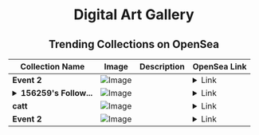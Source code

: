 <div align="center">

# Digital Art Gallery

## Trending Collections on OpenSea

| Collection Name                       | Image                                                                                     | Description                       | OpenSea Link                                                                                          |
|---------------------------------------|-------------------------------------------------------------------------------------------|-----------------------------------|--------------------------------------------------------------------------------------------------------|
| **Event 2** | ![Image](https://i.seadn.io/s/raw/files/20ac66a2146d22b8084ced167cd3cd5a.jpg?w=500&auto=format?w=200&auto=format) |  | <details><summary>Link</summary>[Event 2](https://opensea.io/collection/event-2-16530)</details> |
| **<details><summary>156259's Follow...</summary>156259's Follower</details>** | ![Image](https://i.seadn.io/s/raw/files/19f9f090920392cc3650cbdf4361755b.png?w=500&auto=format?w=200&auto=format) |  | <details><summary>Link</summary>[156259's Follower](https://opensea.io/collection/156259-s-follower)</details> |
| **catt** | ![Image](https://i.seadn.io/s/raw/files/e40aa079ec7e67ed57a300e36eebe15c.png?w=500&auto=format?w=200&auto=format) |  | <details><summary>Link</summary>[catt](https://opensea.io/collection/catt-37)</details> |
| **Event 2** | ![Image](https://i.seadn.io/s/raw/files/20ac66a2146d22b8084ced167cd3cd5a.jpg?w=500&auto=format?w=200&auto=format) |  | <details><summary>Link</summary>[Event 2](https://opensea.io/collection/event-2-16529)</details> |

</div>